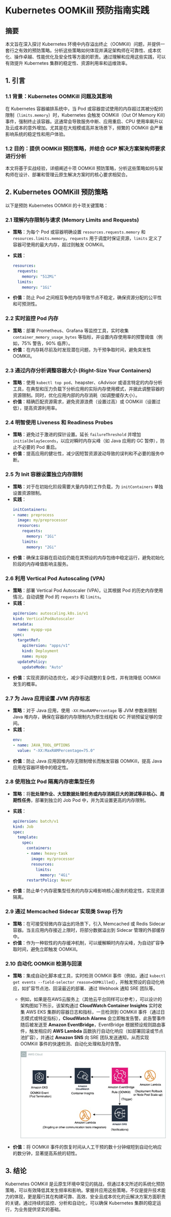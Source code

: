 # Kubernetes OOMKill 预防指南实践

## 摘要

本文旨在深入探讨 Kubernetes 环境中内存溢出终止（OOMKill）问题，并提供一套行之有效的预防策略。分析这些策略如何体现并满足架构师在可靠性、成本优化、操作卓越、性能优化及安全性等方面的职责。通过理解和应用这些实践，可以有效提升 Kubernetes 集群的稳定性、资源利用率和运维效率。

## 1. 引言

### 1.1 背景：Kubernetes OOMKill 问题及其影响

在 Kubernetes 容器编排系统中，当 Pod 或容器尝试使用的内存超过其被分配的限制（`limits.memory`）时，Kubernetes 会触发 OOMKill（Out Of Memory Kill）事件，强制终止该容器。这通常会导致服务中断、应用重启、CPU 使用率飙升以及云成本的意外增加。尤其是在大规模或高并发场景下，频繁的 OOMKill 会严重影响系统的稳定性和用户体验。

### 1.2 目的：提供 OOMKill 预防策略，并结合 GCP 解决方案架构师要求进行分析

本文将基于实战经验，详细阐述十项 OOMKill 预防策略，分析这些策略如何与架构师在设计、部署和管理云原生解决方案时的核心要求相契合。

## 2. Kubernetes OOMKill 预防策略

以下是预防 Kubernetes OOMKill 的十项关键策略：

### 2.1 理解内存限制与请求 (Memory Limits and Requests)

*   **策略**：为每个 Pod 或容器明确设置 `resources.requests.memory` 和 `resources.limits.memory`。`requests` 用于调度时保证资源，`limits` 定义了容器可使用的最大内存，超过则触发 OOMKill。
*   **实践**：
    
    ```yaml
    resources:
      requests:
        memory: "512Mi"
      limits:
        memory: "1Gi"
    ```
*   **价值**：防止 Pod 之间相互争抢内存导致节点不稳定，确保资源分配的公平性和可预测性。

### 2.2 实时监控 Pod 内存

*   **策略**：部署 Prometheus、Grafana 等监控工具，实时收集 `container_memory_usage_bytes` 等指标，并设置内存使用率的预警阈值（例如，75% 警告，90% 临界）。
*   **价值**：在内存耗尽前及时发现潜在问题，为干预争取时间，避免突发性 OOMKill。

### 2.3 通过内存分析调整容器大小 (Right-Size Your Containers)

*   **策略**：使用 `kubectl top pod`、heapster、cAdvisor 或语言特定的内存分析工具，在典型和压力负载下分析应用的实际内存使用模式，并据此调整容器的资源限制。同时，优化应用内部的内存消耗（如调整缓存大小）。
*   **价值**：精确匹配资源需求，避免资源浪费（设置过高）或 OOMKill（设置过低），提高资源利用率。

### 2.4 明智使用 Liveness 和 Readiness Probes

*   **策略**：避免过于激进的探针设置。延长 `failureThreshold` 并增加 `initialDelaySeconds`，以应对瞬时内存尖峰（如 Java 应用的 GC 暂停），防止不必要的 Pod 重启。
*   **价值**：提高应用的健壮性，减少因短暂资源波动导致的误判和不必要的服务中断。

### 2.5 为 Init 容器设置独立内存限制

*   **策略**：对于在初始化阶段需要大量内存的工作负载，为 `initContainers` 单独设置资源限制。
*   **实践**：
    ```yaml
    initContainers:
    - name: preprocess
      image: my/preprocessor
      resources:
        requests:
          memory: "1Gi"
        limits:
          memory: "2Gi"
    ```
*   **价值**：确保主容器在启动后仍能在其预设的内存包络中稳定运行，避免初始化阶段的内存峰值影响主服务。

### 2.6 利用 Vertical Pod Autoscaling (VPA)

*   **策略**：部署 Vertical Pod Autoscaler (VPA)，让其根据 Pod 的历史内存使用情况，自动调整 Pod 的 `requests` 和 `limits`。
*   **实践**：
    ```yaml
    apiVersion: autoscaling.k8s.io/v1
    kind: VerticalPodAutoscaler
    metadata:
      name: myapp-vpa
    spec:
      targetRef:
        apiVersion: "apps/v1"
        kind: Deployment
        name: myapp
      updatePolicy:
        updateMode: "Auto"
    ```
*   **价值**：实现资源的动态优化，减少手动调整的复杂性，并有效降低 OOMKill 发生的概率。

### 2.7 为 Java 应用设置 JVM 内存标志

*   **策略**：对于 Java 应用，使用 `-XX:MaxRAMPercentage` 等 JVM 参数来限制 Java 堆内存，确保在容器的内存限制内为原生线程和 GC 开销预留足够的空间。
*   **实践**：
    ```yaml
    env:
    - name: JAVA_TOOL_OPTIONS
      value: "-XX:MaxRAMPercentage=75.0"
    ```
*   **价值**：防止 Java 应用因堆内存无限制增长而触发容器 OOMKill，提高 Java 应用在容器环境中的稳定性。

### 2.8 使用独立 Pod 隔离内存密集型任务

*   **策略**：将**批处理作业、大型数据处理任务或内存消耗巨大的测试等非核心、周期性任务**，部署到独立的 Job Pod 中，并为其设置更高的内存限制。
*   **实践**：
    
    ```yaml
    apiVersion: batch/v1
    kind: Job
    spec:
      template:
        spec:
          containers:
          - name: heavy-task
            image: my/processor
            resources:
              limits:
                memory: "4Gi"
          restartPolicy: Never
    ```
*   **价值**：防止单个内存密集型任务的内存尖峰影响核心服务的稳定性，实现资源隔离。

### 2.9 通过 Memcached Sidecar 实现类 Swap 行为

*   **策略**：在可接受轻微内存溢出的场景下，引入 Memcached 或 Redis Sidecar 容器。当主应用内存接近上限时，将部分数据溢出到 Sidecar 管理的外部缓存中。
*   **价值**：作为一种软性的内存缓冲机制，可以缓解瞬时内存尖峰，为自动扩容争取时间，避免立即触发 OOMKill。

### 2.10 自动化 OOMKill 检测与回滚

* **策略**：集成自动化脚本或工具，实时检测 OOMKill 事件（例如，通过 `kubectl get events --field-selector reason=OOMKilled`），并触发预设的自动化响应，如扩容节点池、回滚最近的部署、通过 Webhook 通知 SRE 团队等。

  - 例如，如果是在AWS云服务上（其他云平台同样可以参考），可以设计的架构图如下所示，该架构通过 **CloudWatch Container Insights** 实时收集 AWS EKS 集群的容器日志和指标，一旦检测到 OOMKill 事件（通过日志模式或特定指标），**CloudWatch**  **Alarms** 会立即触发告警。此告警事件随后被发送至 **Amazon EventBridge**，EventBridge 根据预设规则路由事件，触发相应的 **AWS Lambda** 函数执行自动化响应（如部署回滚或节点池扩容），并通过 **Amazon SNS** 向 SRE 团队发送通知，从而实现 OOMKill 事件的快速检测、自动化处理和及时告警。

    ![oom](oom.jpg)

* **价值**：将 OOMKill 事件的恢复时间从人工干预的数十分钟缩短到自动化响应的数分钟，显著提高系统的韧性。

## 3. 结论

Kubernetes OOMKill 是云原生环境中常见的挑战，但通过本文所述的系统化预防策略，可以有效降低其发生频率和影响。掌握并应用这些策略，不仅是提升技术能力的体现，更是履行其在构建可靠、高效、安全且成本优化的云解决方案方面职责的关键。通过持续的监控、分析和自动化，可以确保 Kubernetes 集群的稳定运行，为业务提供坚实的基础。

